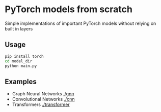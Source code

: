 # PyTorch models from scratch
Simple implementations of important PyTorch models without relying on built in layers

## Usage
```sh
pip install torch
cd model_dir
python main.py
```


## Examples
* Graph Neural Networks [./gnn](./gnn)
* Convolutional Networks [./cnn](./cnn)
* Transformers [./transformer](./transformer)